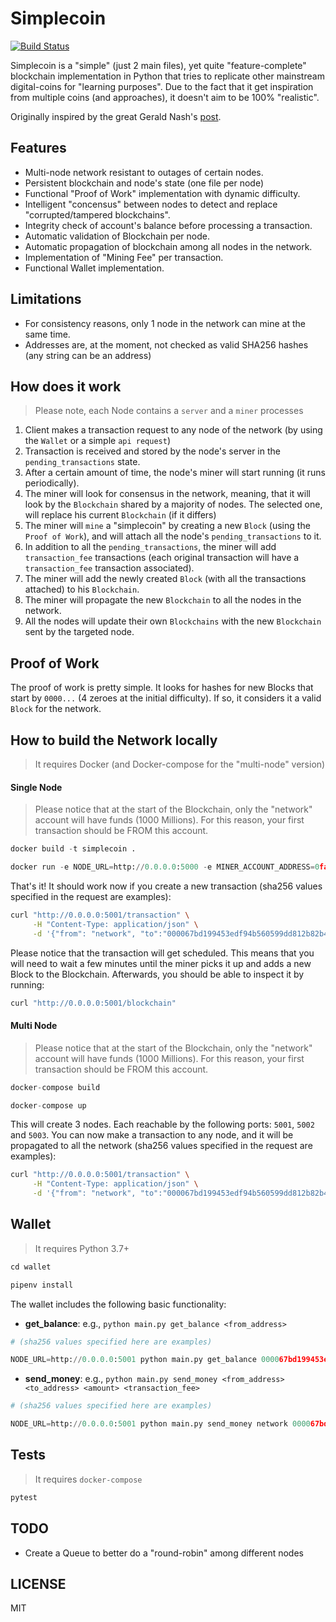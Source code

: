 # Simplecoin

[![Build Status](https://travis-ci.org/javidgon/simplecoin.svg?branch=master)](https://travis-ci.org/javidgon/simplecoin)

Simplecoin is a "simple" (just 2 main files), yet quite "feature-complete" blockchain implementation in Python that tries to replicate other mainstream digital-coins
 for "learning purposes". Due to the fact that it get inspiration from multiple coins (and approaches), it doesn't aim to be 100% "realistic".
 
Originally inspired by the great Gerald Nash's [post](https://medium.com/crypto-currently/lets-build-the-tiniest-blockchain-e70965a248b).


## Features

* Multi-node network resistant to outages of certain nodes.
* Persistent blockchain and node's state (one file per node)
* Functional "Proof of Work" implementation with dynamic difficulty.
* Intelligent "concensus" between nodes to detect and replace "corrupted/tampered blockchains".
* Integrity check of account's balance before processing a transaction.
* Automatic validation of Blockchain per node.
* Automatic propagation of blockchain among all nodes in the network.
* Implementation of "Mining Fee" per transaction.
* Functional Wallet implementation.


## Limitations

* For consistency reasons, only 1 node in the network can mine at the same time.
* Addresses are, at the moment, not checked as valid SHA256 hashes (any string can be an address)


## How does it work

> Please note, each Node contains a `server` and a `miner` processes

1. Client makes a transaction request to any node of the network (by using the `Wallet` or a simple `api request`)
2. Transaction is received and stored by the node's server in the `pending_transactions` state.
3. After a certain amount of time, the node's miner will start running (it runs periodically).
4. The miner will look for consensus in the network, meaning, that it will look by the `Blockchain` shared by a majority 
of nodes. The selected one, will replace his current `Blockchain` (if it differs)
5. The miner will `mine` a "simplecoin" by creating a new `Block` (using the `Proof of Work`), and will attach all the node's `pending_transactions` to it.
6. In addition to all the `pending_transactions`, the miner will add `transaction_fee` transactions (each original transaction will have a `transaction_fee` transaction associated).
7. The miner will add the newly created `Block` (with all the transactions attached) to his `Blockchain`.
8. The miner will propagate the new `Blockchain` to all the nodes in the network.
9. All the nodes will update their own `Blockchains` with the new `Blockchain` sent by the targeted node.


## Proof of Work

The proof of work is pretty simple. It looks for hashes for new Blocks that start by `0000...` (4 zeroes at the initial difficulty). If so, it considers it a valid `Block`
for the network.


## How to build the Network locally

> It requires Docker (and Docker-compose for the "multi-node" version)

#### Single Node
> Please notice that at the start of the Blockchain, only the "network" account will have funds (1000 Millions).
For this reason, your first transaction should be FROM this account.

```python
docker build -t simplecoin .
```

```python
docker run -e NODE_URL=http://0.0.0.0:5000 -e MINER_ACCOUNT_ADDRESS=0faf32a51f4e2b02d2e4c6132c5ef40bac4d075a513bd834d1010ae684f69bff -p 5001:5000 simplecoin
```

That's it! It should work now if you create a new transaction (sha256 values specified in the request are examples):

```bash
curl "http://0.0.0.0:5001/transaction" \
     -H "Content-Type: application/json" \
     -d '{"from": "network", "to":"000067bd199453edf94b560599dd812b82b4a1a8efc4d462e8813c765d2b7c75", "amount": 3.0, "transaction_fee": 0.1}'
```

Please notice that the transaction will get scheduled. This means that you will need to wait a few minutes until the miner picks it up and adds a new Block to the Blockchain. Afterwards, you should be able to inspect it by running:

```bash
curl "http://0.0.0.0:5001/blockchain"
```

#### Multi Node
> Please notice that at the start of the Blockchain, only the "network" account will have funds (1000 Millions).
For this reason, your first transaction should be FROM this account.

```python
docker-compose build
```

```python
docker-compose up
```

This will create 3 nodes. Each reachable by the following ports: `5001`, `5002` and `5003`. You can now make a transaction to any node, and it will be propagated
to all the network (sha256 values specified in the request are examples):

```bash
curl "http://0.0.0.0:5001/transaction" \
     -H "Content-Type: application/json" \
     -d '{"from": "network", "to":"000067bd199453edf94b560599dd812b82b4a1a8efc4d462e8813c765d2b7c75", "amount": 3.0, "transaction_fee": 0.1}'
```


## Wallet

> It requires Python 3.7+

```python
cd wallet
```

```python
pipenv install
```

The wallet includes the following basic functionality:
* **get_balance**:  e.g., `python main.py get_balance <from_address>`

```python
# (sha256 values specified here are examples)

NODE_URL=http://0.0.0.0:5001 python main.py get_balance 000067bd199453edf94b560599dd812b82b4a1a8efc4d462e8813c765d2b7c75
```

* **send_money**: e.g., `python main.py send_money <from_address> <to_address> <amount> <transaction_fee>`
```python
# (sha256 values specified here are examples)

NODE_URL=http://0.0.0.0:5001 python main.py send_money network 000067bd199453edf94b560599dd812b82b4a1a8efc4d462e8813c765d2b7c75 2.0 0.1
```

## Tests

> It requires `docker-compose`
```python
pytest
```

## TODO

* Create a Queue to better do a "round-robin" among different nodes


## LICENSE

MIT